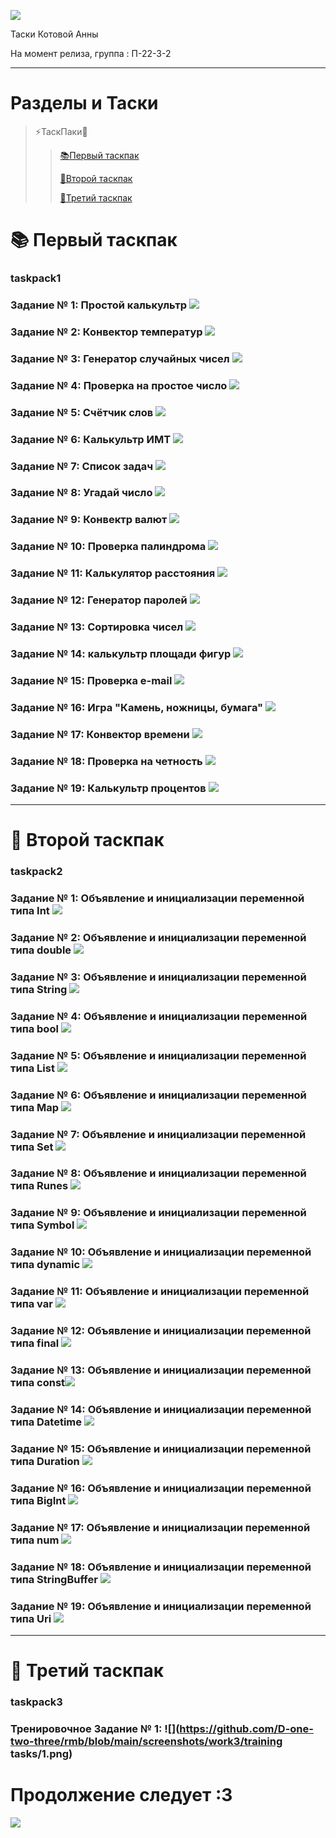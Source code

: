 ![](https://pa1.narvii.com/7687/630dc135a71cf18fbf1d69fc6e2950a82772984fr1-760-760_hq.gif)

Таски Котовой Анны 

На момент релиза, группа : П-22-3-2

------------------------------------------------------------------------------

# Разделы и Таски

> ⚡ТаскПаки📂 
>
>> [📚Первый таскпак](#taskpack1)
>>
>> [🍱Второй таскпак](#taskpack2)
>>
>> [🍱Третий таскпак](#taskpack3)



# 📚 Первый таскпак 

### taskpack1

### Задание № 1: Простой калькультр ![](https://github.com/D-one-two-three/rmb/blob/main/screenshots/work1/1.PNG)
### Задание № 2: Конвектор температур ![](https://github.com/D-one-two-three/rmb/blob/main/screenshots/work1/2.PNG)
### Задание № 3: Генератор случайных чисел ![](https://github.com/D-one-two-three/rmb/blob/main/screenshots/work1/3.PNG)
### Задание № 4: Проверка на простое число ![](https://github.com/D-one-two-three/rmb/blob/main/screenshots/work1/4.PNG)
### Задание № 5: Счётчик слов ![](https://github.com/D-one-two-three/rmb/blob/main/screenshots/work1/5.PNG)
### Задание № 6: Калькультр ИМТ ![](https://github.com/D-one-two-three/rmb/blob/main/screenshots/work1/6.png)
### Задание № 7: Список задач ![](https://github.com/D-one-two-three/rmb/blob/main/screenshots/work1/7.png)
### Задание № 8: Угадай число ![](https://github.com/D-one-two-three/rmb/blob/main/screenshots/work1/8.PNG)
### Задание № 9: Конвектр валют ![](https://github.com/D-one-two-three/rmb/blob/main/screenshots/work1/9.PNG)
### Задание № 10: Проверка палиндрома ![](https://github.com/D-one-two-three/rmb/blob/main/screenshots/work1/10.PNG)
### Задание № 11: Калькулятор расстояния ![](https://github.com/D-one-two-three/rmb/blob/main/screenshots/work1/11.PNG)
### Задание № 12: Генератор паролей ![](https://github.com/D-one-two-three/rmb/blob/main/screenshots/work1/12.PNG)
### Задание № 13: Сортировка чисел ![](https://github.com/D-one-two-three/rmb/blob/main/screenshots/work1/13.PNG)
### Задание № 14: калькультр площади фигур ![](https://github.com/D-one-two-three/rmb/blob/main/screenshots/work1/14.PNG)
### Задание № 15: Проверка e-mail ![](https://github.com/D-one-two-three/rmb/blob/main/screenshots/work1/15.PNG)
### Задание № 16: Игра "Камень, ножницы, бумага" ![](https://github.com/D-one-two-three/rmb/blob/main/screenshots/work1/16.PNG)
### Задание № 17: Конвектор времени ![](https://github.com/D-one-two-three/rmb/blob/main/screenshots/work1/17.PNG)
### Задание № 18: Проверка на четность ![](https://github.com/D-one-two-three/rmb/blob/main/screenshots/work1/18.PNG)
### Задание № 19: Калькультр процентов ![](https://github.com/D-one-two-three/rmb/blob/main/screenshots/work1/19.PNG)

-----------------------------------------------------------------

# 🍱 Второй таскпак

### taskpack2

### Задание № 1: Объявление и инициализации переменной типа Int ![](https://github.com/D-one-two-three/rmb/blob/main/screenshots/work2/1.png)
### Задание № 2: Объявление и инициализации переменной типа double ![](https://github.com/D-one-two-three/rmb/blob/main/screenshots/work2/2.png)
### Задание № 3: Объявление и инициализации переменной типа String ![](https://github.com/D-one-two-three/rmb/blob/main/screenshots/work2/3.png)
### Задание № 4: Объявление и инициализации переменной типа bool ![](https://github.com/D-one-two-three/rmb/blob/main/screenshots/work2/4.png)
### Задание № 5: Объявление и инициализации переменной типа List ![](https://github.com/D-one-two-three/rmb/blob/main/screenshots/work2/5.png)
### Задание № 6: Объявление и инициализации переменной типа Map ![](https://github.com/D-one-two-three/rmb/blob/main/screenshots/work2/6.png)
### Задание № 7: Объявление и инициализации переменной типа Set ![](https://github.com/D-one-two-three/rmb/blob/main/screenshots/work2/7.png)
### Задание № 8: Объявление и инициализации переменной типа Runes ![](https://github.com/D-one-two-three/rmb/blob/main/screenshots/work2/8.png)
### Задание № 9: Объявление и инициализации переменной типа Symbol ![](https://github.com/D-one-two-three/rmb/blob/main/screenshots/work2/9.png)
### Задание № 10: Объявление и инициализации переменной типа dynamic ![](https://github.com/D-one-two-three/rmb/blob/main/screenshots/work2/10.png)
### Задание № 11: Объявление и инициализации переменной типа var ![](https://github.com/D-one-two-three/rmb/blob/main/screenshots/work2/11.png)
### Задание № 12: Объявление и инициализации переменной типа final ![](https://github.com/D-one-two-three/rmb/blob/main/screenshots/work2/12.png)
### Задание № 13: Объявление и инициализации переменной типа const![](https://github.com/D-one-two-three/rmb/blob/main/screenshots/work2/13.png)
### Задание № 14: Объявление и инициализации переменной типа Datetime ![](https://github.com/D-one-two-three/rmb/blob/main/screenshots/work2/14.png)
### Задание № 15: Объявление и инициализации переменной типа Duration ![](https://github.com/D-one-two-three/rmb/blob/main/screenshots/work2/15.png)
### Задание № 16: Объявление и инициализации переменной типа BigInt ![](https://github.com/D-one-two-three/rmb/blob/main/screenshots/work2/16.png)
### Задание № 17: Объявление и инициализации переменной типа num ![](https://github.com/D-one-two-three/rmb/blob/main/screenshots/work2/17.png)
### Задание № 18: Объявление и инициализации переменной типа StringBuffer ![](https://github.com/D-one-two-three/rmb/blob/main/screenshots/work2/18.png)
### Задание № 19: Объявление и инициализации переменной типа Uri ![](https://github.com/D-one-two-three/rmb/blob/main/screenshots/work2/19.png)


-----------------------------------------------------------------

# 🍱 Третий таскпак
### taskpack3

### Тренировочное Задание № 1: ![](https://github.com/D-one-two-three/rmb/blob/main/screenshots/work3/training tasks/1.png)

# Продолжение следует  :3

![](https://art.pixilart.com/4258a69f038b8ea.gif)
